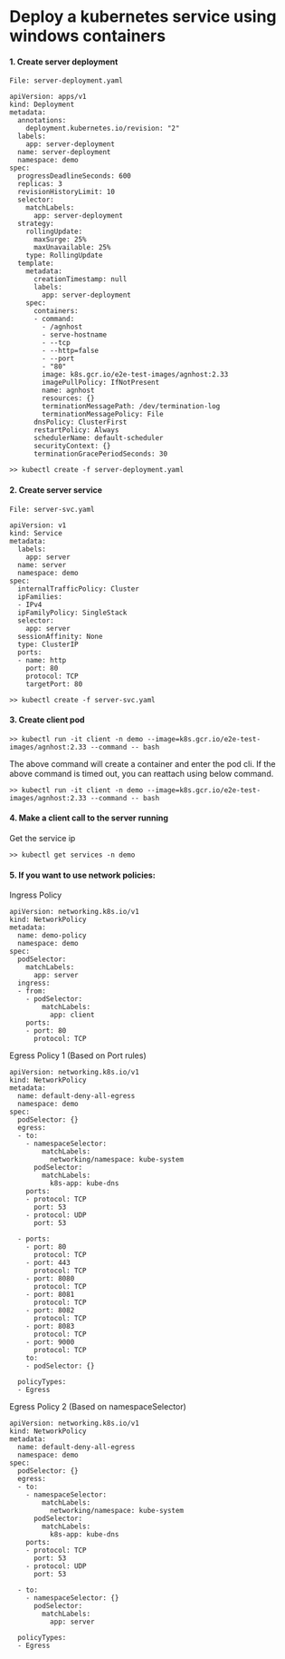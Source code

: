 # Deploy a kubernetes service using windows containers

#### 1. Create server deployment

```
File: server-deployment.yaml
```

```
apiVersion: apps/v1
kind: Deployment
metadata:
  annotations:
    deployment.kubernetes.io/revision: "2"
  labels:
    app: server-deployment
  name: server-deployment
  namespace: demo
spec:
  progressDeadlineSeconds: 600
  replicas: 3
  revisionHistoryLimit: 10
  selector:
    matchLabels:
      app: server-deployment
  strategy:
    rollingUpdate:
      maxSurge: 25%
      maxUnavailable: 25%
    type: RollingUpdate
  template:
    metadata:
      creationTimestamp: null
      labels:
        app: server-deployment
    spec:
      containers:
      - command:
        - /agnhost
        - serve-hostname
        - --tcp
        - --http=false
        - --port
        - "80"
        image: k8s.gcr.io/e2e-test-images/agnhost:2.33
        imagePullPolicy: IfNotPresent
        name: agnhost
        resources: {}
        terminationMessagePath: /dev/termination-log
        terminationMessagePolicy: File
      dnsPolicy: ClusterFirst
      restartPolicy: Always
      schedulerName: default-scheduler
      securityContext: {}
      terminationGracePeriodSeconds: 30
```

```
>> kubectl create -f server-deployment.yaml
```

#### 2. Create server service

```
File: server-svc.yaml
```
```
apiVersion: v1
kind: Service
metadata:
  labels:
    app: server
  name: server
  namespace: demo
spec:
  internalTrafficPolicy: Cluster
  ipFamilies:
  - IPv4
  ipFamilyPolicy: SingleStack
  selector:
    app: server
  sessionAffinity: None
  type: ClusterIP
  ports:
  - name: http
    port: 80
    protocol: TCP
    targetPort: 80
```

```
>> kubectl create -f server-svc.yaml
```

#### 3. Create client pod

```
>> kubectl run -it client -n demo --image=k8s.gcr.io/e2e-test-images/agnhost:2.33 --command -- bash
```

The above command will create a container and enter the pod cli. If the above command is timed out, you can reattach using below command.

```
>> kubectl run -it client -n demo --image=k8s.gcr.io/e2e-test-images/agnhost:2.33 --command -- bash
```

#### 4. Make a client call to the server running

Get the service ip
```
>> kubectl get services -n demo
```

#### 5. If you want to use network policies:

Ingress Policy
```
apiVersion: networking.k8s.io/v1
kind: NetworkPolicy
metadata:
  name: demo-policy
  namespace: demo
spec:
  podSelector:
    matchLabels:
      app: server
  ingress:
  - from:
    - podSelector:
        matchLabels:
          app: client
    ports:
    - port: 80
      protocol: TCP
```

Egress Policy 1 (Based on Port rules)
```
apiVersion: networking.k8s.io/v1
kind: NetworkPolicy
metadata:
  name: default-deny-all-egress
  namespace: demo
spec:
  podSelector: {}
  egress:
  - to:
    - namespaceSelector:
        matchLabels:
          networking/namespace: kube-system
      podSelector:
        matchLabels:
          k8s-app: kube-dns
    ports:
    - protocol: TCP
      port: 53
    - protocol: UDP
      port: 53

  - ports:
    - port: 80
      protocol: TCP
    - port: 443
      protocol: TCP
    - port: 8080
      protocol: TCP
    - port: 8081
      protocol: TCP
    - port: 8082
      protocol: TCP
    - port: 8083
      protocol: TCP
    - port: 9000
      protocol: TCP
    to:
    - podSelector: {}

  policyTypes:
  - Egress
```

Egress Policy 2 (Based on namespaceSelector)
```
apiVersion: networking.k8s.io/v1
kind: NetworkPolicy
metadata:
  name: default-deny-all-egress
  namespace: demo
spec:
  podSelector: {}
  egress:
  - to:
    - namespaceSelector:
        matchLabels:
          networking/namespace: kube-system
      podSelector:
        matchLabels:
          k8s-app: kube-dns
    ports:
    - protocol: TCP
      port: 53
    - protocol: UDP
      port: 53

  - to:
    - namespaceSelector: {}
      podSelector:
        matchLabels:
          app: server

  policyTypes:
  - Egress
```

